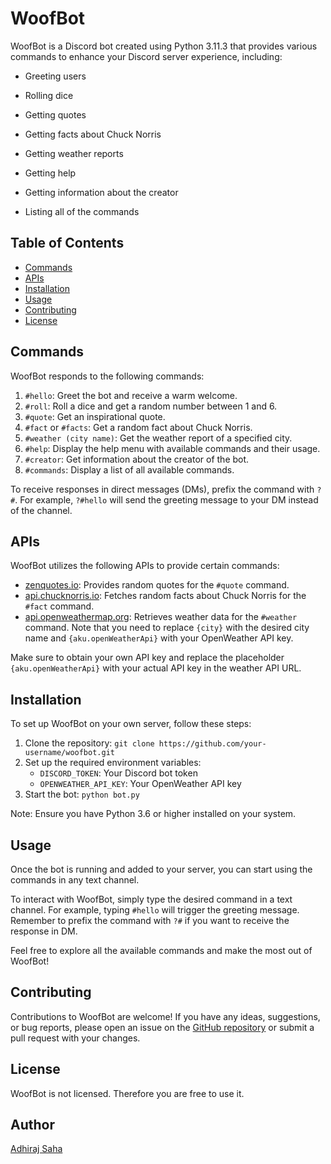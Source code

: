 # WoofBot

WoofBot is a Discord bot created using Python 3.11.3 that provides various commands to enhance your Discord server experience, including:

- Greeting users

- Rolling dice

- Getting quotes

- Getting facts about Chuck Norris

- Getting weather reports

- Getting help

- Getting information about the creator

- Listing all of the commands

## Table of Contents

- [Commands](#commands)
- [APIs](#apis)
- [Installation](#installation)
- [Usage](#usage)
- [Contributing](#contributing)
- [License](#license)

## Commands

WoofBot responds to the following commands:

1. `#hello`: Greet the bot and receive a warm welcome.
2. `#roll`: Roll a dice and get a random number between 1 and 6.
3. `#quote`: Get an inspirational quote.
4. `#fact` or `#facts`: Get a random fact about Chuck Norris.
5. `#weather (city name)`: Get the weather report of a specified city.
6. `#help`: Display the help menu with available commands and their usage.
7. `#creator`: Get information about the creator of the bot.
8. `#commands`: Display a list of all available commands.

To receive responses in direct messages (DMs), prefix the command with `?#`. For example, `?#hello` will send the greeting message to your DM instead of the channel.

## APIs

WoofBot utilizes the following APIs to provide certain commands:

- [zenquotes.io](https://zenquotes.io/api/random): Provides random quotes for the `#quote` command.
- [api.chucknorris.io](https://api.chucknorris.io/jokes/random): Fetches random facts about Chuck Norris for the `#fact` command.
- [api.openweathermap.org](https://api.openweathermap.org/data/2.5/weather?q={city}&appid={aku.openWeatherApi}): Retrieves weather data for the `#weather` command. Note that you need to replace `{city}` with the desired city name and `{aku.openWeatherApi}` with your OpenWeather API key.

Make sure to obtain your own API key and replace the placeholder `{aku.openWeatherApi}` with your actual API key in the weather API URL.

## Installation

To set up WoofBot on your own server, follow these steps:

1. Clone the repository: `git clone https://github.com/your-username/woofbot.git`
2. Set up the required environment variables:
   - `DISCORD_TOKEN`: Your Discord bot token
   - `OPENWEATHER_API_KEY`: Your OpenWeather API key
3. Start the bot: `python bot.py`

Note: Ensure you have Python 3.6 or higher installed on your system.

## Usage

Once the bot is running and added to your server, you can start using the commands in any text channel.

To interact with WoofBot, simply type the desired command in a text channel. For example, typing `#hello` will trigger the greeting message. Remember to prefix the command with `?#` if you want to receive the response in DM.

Feel free to explore all the available commands and make the most out of WoofBot!

## Contributing

Contributions to WoofBot are welcome! If you have any ideas, suggestions, or bug reports, please open an issue on the [GitHub repository](https://github.com/your-username/woofbot) or submit a pull request with your changes.

## License

WoofBot is not licensed. Therefore you are free to use it.

## Author

[Adhiraj Saha](https://github.com/adhirajcs)